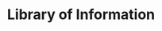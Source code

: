 ---
title: "Library of Information"
slug: "library"
metatitle: "Library of Information – Ryan The Home Inspector"
---